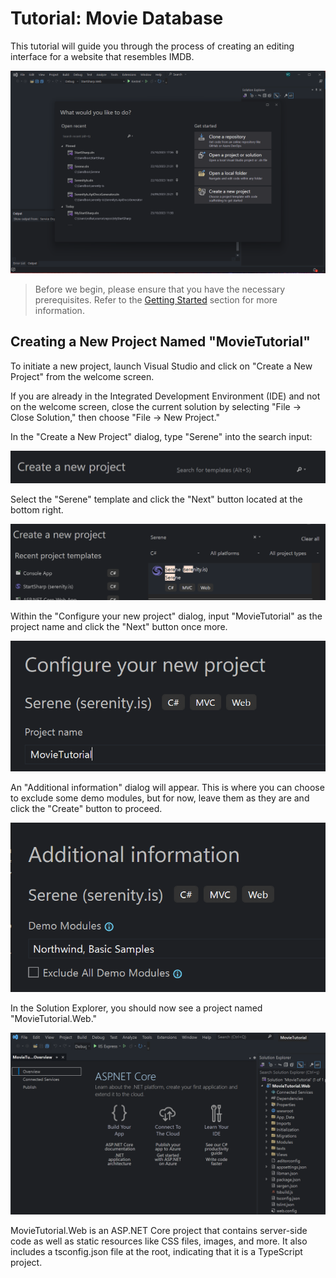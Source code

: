 # Tutorial: Movie Database

This tutorial will guide you through the process of creating an editing interface for a website that resembles IMDB.

![Creating Project Animation](img/00-introduction.webp)

> Before we begin, please ensure that you have the necessary prerequisites. Refer to the [Getting Started](../../getting_started/README.md) section for more information.

## Creating a New Project Named "MovieTutorial"

To initiate a new project, launch Visual Studio and click on "Create a New Project" from the welcome screen.

If you are already in the Integrated Development Environment (IDE) and not on the welcome screen, close the current solution by selecting "File -> Close Solution," then choose "File -> New Project."

In the "Create a New Project" dialog, type "Serene" into the search input:

![VS New Project Search](img/vs_new_search.png)

Select the "Serene" template and click the "Next" button located at the bottom right.

![VS New Project Serene](img/vs_new_serene.png)

Within the "Configure your new project" dialog, input "MovieTutorial" as the project name and click the "Next" button once more.

![VS New Project Name](img/vs_new_project_name.png)

An "Additional information" dialog will appear. This is where you can choose to exclude some demo modules, but for now, leave them as they are and click the "Create" button to proceed.

![VS Additional Information Dialog](img/vs_new_feature_select.png)

In the Solution Explorer, you should now see a project named "MovieTutorial.Web."

![VS New Serene Solution](img/vs_new_serene_solution.png)

MovieTutorial.Web is an ASP.NET Core project that contains server-side code as well as static resources like CSS files, images, and more. It also includes a tsconfig.json file at the root, indicating that it is a TypeScript project.